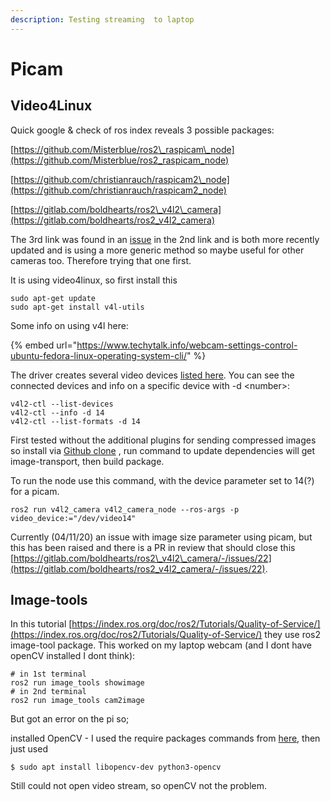 ```yaml
---
description: Testing streaming  to laptop
---
```


# Picam

## Video4Linux

Quick google & check of ros index reveals 3 possible packages:

[https://github.com/Misterblue/ros2\_raspicam\_node](https://github.com/Misterblue/ros2_raspicam_node)

[https://github.com/christianrauch/raspicam2\_node](https://github.com/christianrauch/raspicam2_node)

[https://gitlab.com/boldhearts/ros2\_v4l2\_camera](https://gitlab.com/boldhearts/ros2_v4l2_camera)

The 3rd link was found in an [issue](https://github.com/christianrauch/raspicam2_node/issues/11#issuecomment-699931002) in the 2nd link and is both more recently updated and is using a more generic method so maybe useful for other cameras too. Therefore trying that one first.

It is using video4linux, so first install this

```text
sudo apt-get update
sudo apt-get install v4l-utils
```

Some info on using v4l here:

{% embed url="https://www.techytalk.info/webcam-settings-control-ubuntu-fedora-linux-operating-system-cli/" %}

The driver creates several video devices [listed here](https://www.raspberrypi.org/documentation/usage/camera/raspicam/v4l2.md). You can see the connected devices and info on a specific device with -d &lt;number&gt;:

```text
v4l2-ctl --list-devices
v4l2-ctl --info -d 14
v4l2-ctl --list-formats -d 14
```

First tested without the additional plugins for sending compressed images so install via [Github clone](../ros2-basics-1/installing-packages.md#git-repos) , run command to update dependencies will get image-transport, then build package.

To run the node use this command, with the device parameter set to 14\(?\) for a picam.

```text
ros2 run v4l2_camera v4l2_camera_node --ros-args -p video_device:="/dev/video14"
```

Currently \(04/11/20\) an issue with image size parameter using picam, but this has been raised and there is a PR in review that should close this [https://gitlab.com/boldhearts/ros2\_v4l2\_camera/-/issues/22](https://gitlab.com/boldhearts/ros2_v4l2_camera/-/issues/22).



## Image-tools

In this tutorial [https://index.ros.org/doc/ros2/Tutorials/Quality-of-Service/](https://index.ros.org/doc/ros2/Tutorials/Quality-of-Service/) they use ros2 image-tool package. This worked on my laptop webcam \(and I dont have openCV installed I dont think\):

```text
# in 1st terminal
ros2 run image_tools showimage
# in 2nd terminal
ros2 run image_tools cam2image
```

But got an error on the pi so;

installed OpenCV - I used the require packages commands from [here](https://docs.opencv.org/2.4/doc/tutorials/introduction/linux_install/linux_install.html#linux-installation), then just used 

```text
$ sudo apt install libopencv-dev python3-opencv
```

Still could not open video stream, so openCV not the problem.



